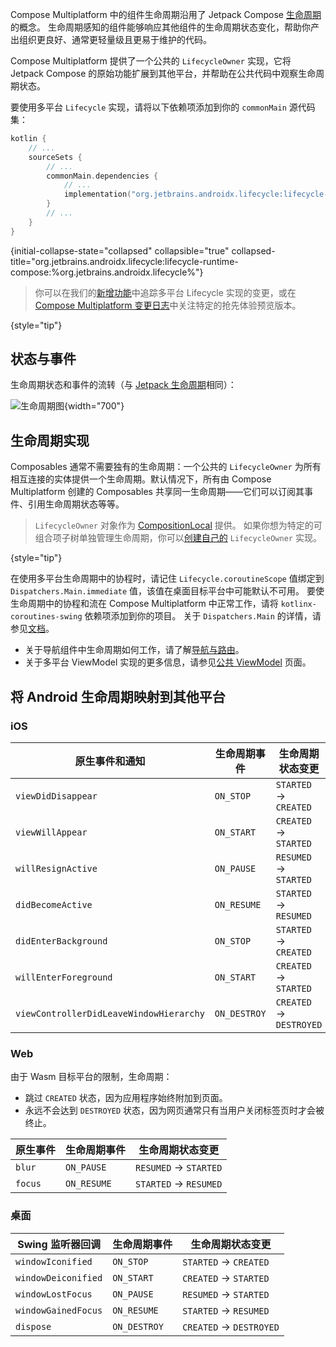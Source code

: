 [//]: # (title: 生命周期)

Compose Multiplatform 中的组件生命周期沿用了 Jetpack Compose [生命周期](https://developer.android.com/topic/libraries/architecture/lifecycle)的概念。
生命周期感知的组件能够响应其他组件的生命周期状态变化，帮助你产出组织更良好、通常更轻量级且更易于维护的代码。

Compose Multiplatform 提供了一个公共的 `LifecycleOwner` 实现，它将 Jetpack Compose 的原始功能扩展到其他平台，并帮助在公共代码中观察生命周期状态。

要使用多平台 `Lifecycle` 实现，请将以下依赖项添加到你的 `commonMain` 源代码集：

```kotlin
kotlin {
    // ...
    sourceSets {
        // ...
        commonMain.dependencies {
            // ...
            implementation("org.jetbrains.androidx.lifecycle:lifecycle-runtime-compose:%org.jetbrains.androidx.lifecycle%")
        }
        // ...
    }
}
```
{initial-collapse-state="collapsed" collapsible="true" collapsed-title="org.jetbrains.androidx.lifecycle:lifecycle-runtime-compose:%org.jetbrains.androidx.lifecycle%"}

> 你可以在我们的[新增功能](https://www.jetbrains.com/help/kotlin-multiplatform-dev/whats-new-compose.html)中追踪多平台 Lifecycle 实现的变更，或在 [Compose Multiplatform 变更日志](https://github.com/JetBrains/compose-multiplatform/blob/master/CHANGELOG.md)中关注特定的抢先体验预览版本。
>
{style="tip"}

## 状态与事件

生命周期状态和事件的流转（与 [Jetpack 生命周期](https://developer.android.com/topic/libraries/architecture/lifecycle)相同）：

![生命周期图](lifecycle-states.svg){width="700"}

## 生命周期实现

Composables 通常不需要独有的生命周期：一个公共的 `LifecycleOwner` 为所有相互连接的实体提供一个生命周期。默认情况下，所有由 Compose Multiplatform 创建的 Composables 共享同一生命周期——它们可以订阅其事件、引用生命周期状态等等。

> `LifecycleOwner` 对象作为 [CompositionLocal](https://developer.android.com/reference/kotlin/androidx/compose/runtime/CompositionLocal) 提供。
> 如果你想为特定的可组合项子树单独管理生命周期，你可以[创建自己的](https://developer.android.com/topic/libraries/architecture/lifecycle#implementing-lco) `LifecycleOwner` 实现。
>
{style="tip"}

在使用多平台生命周期中的协程时，请记住 `Lifecycle.coroutineScope` 值绑定到 `Dispatchers.Main.immediate` 值，该值在桌面目标平台中可能默认不可用。
要使生命周期中的协程和流在 Compose Multiplatform 中正常工作，请将 `kotlinx-coroutines-swing` 依赖项添加到你的项目。
关于 `Dispatchers.Main` 的详情，请参见[文档](https://kotlinlang.org/api/kotlinx.coroutines/kotlinx-coroutines-core/kotlinx.coroutines/-dispatchers/-main.html)。

* 关于导航组件中生命周期如何工作，请了解[导航与路由](compose-navigation-routing.md)。
* 关于多平台 ViewModel 实现的更多信息，请参见[公共 ViewModel](compose-viewmodel.md) 页面。

## 将 Android 生命周期映射到其他平台

### iOS

| 原生事件和通知                | 生命周期事件    | 生命周期状态变更      |
|-------------------------------|-----------------|-----------------------|
| `viewDidDisappear`            | `ON_STOP`       | `STARTED` → `CREATED`   |
| `viewWillAppear`              | `ON_START`      | `CREATED` → `STARTED`   |
| `willResignActive`            | `ON_PAUSE`      | `RESUMED` → `STARTED`   |
| `didBecomeActive`             | `ON_RESUME`     | `STARTED` → `RESUMED`   |
| `didEnterBackground`          | `ON_STOP`       | `STARTED` → `CREATED`   |
| `willEnterForeground`         | `ON_START`      | `CREATED` → `STARTED`   |
| `viewControllerDidLeaveWindowHierarchy` | `ON_DESTROY`    | `CREATED` → `DESTROYED` |

### Web

由于 Wasm 目标平台的限制，生命周期：

* 跳过 `CREATED` 状态，因为应用程序始终附加到页面。
* 永远不会达到 `DESTROYED` 状态，因为网页通常只有当用户关闭标签页时才会被终止。

| 原生事件 | 生命周期事件 | 生命周期状态变更 |
|----------|-----------------|------------------|
| `blur`       | `ON_PAUSE`      | `RESUMED` → `STARTED`  |
| `focus`      | `ON_RESUME`     | `STARTED` → `RESUMED`  |

### 桌面

| Swing 监听器回调 | 生命周期事件 | 生命周期状态变更 |
|------------------|-----------------|------------------|
| `windowIconified`        | `ON_STOP`       | `STARTED` → `CREATED`   |
| `windowDeiconified`      | `ON_START`      | `CREATED` → `STARTED`   |
| `windowLostFocus`        | `ON_PAUSE`      | `RESUMED` → `STARTED`   |
| `windowGainedFocus`      | `ON_RESUME`     | `STARTED` → `RESUMED`   |
| `dispose`                | `ON_DESTROY`    | `CREATED` → `DESTROYED` |